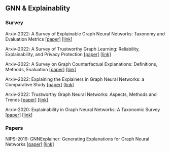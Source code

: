 ## GNN & Explainablity

### Survey

Arxiv-2022: A Survey of Explainable Graph Neural Networks: Taxonomy and Evaluation Metrics [[paper]](./papers/2207.12599.pdf) [[link]](https://arxiv.org/abs/2207.12599)

Arxiv-2022: A Survey of Trustworthy Graph Learning: Reliability, Explainability, and Privacy Protection [[paper]](./papers/2205.10014.pdf) [[link]](https://arxiv.org/abs/2205.10014)

Arxiv-2022: A Survey on Graph Counterfactual Explanations: Definitions, Methods, Evaluation [[paper]](./papers/2210.12089.pdf) [[link]](https://arxiv.org/abs/2210.12089)

Arxiv-2022: Explaining the Explainers in Graph Neural Networks: a Comparative Study [[paper]](./papers/2210.15304.pdf) [[link]](https://arxiv.org/abs/2210.15304)

Arxiv-2022: Trustworthy Graph Neural Networks: Aspects, Methods and Trends [[paper]](./papers/2205.07424.pdf) [[link]](https://arxiv.org/abs/2205.07424)

Arxiv-2020: Explainability in Graph Neural Networks: A Taxonomic Survey [[paper]](./papers/2012.15445.pdf) [[link]](https://arxiv.org/abs/2012.15445)


### Papers


NIPS-2019: GNNExplainer: Generating Explanations for Graph Neural Networks [[paper]](./papers/1903.03894.pdf) [[link]](https://arxiv.org/abs/1903.03894)









